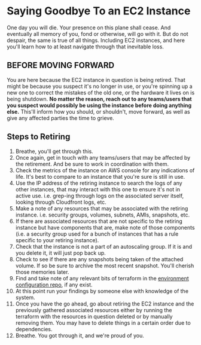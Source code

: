 # Saying Goodbye To an EC2 Instance

One day you will die. Your presence on this plane shall cease. And eventually all memory of you, fond or otherwise, will go with it. But do not despair, the same is true of all things. Including EC2 instances, and here you'll learn how to at least navigate through that inevitable loss.

## **BEFORE MOVING FORWARD**

You are here because the EC2 instance in question is being retired. That might be because you suspect it's no longer in use, or you're spinning up a new one to correct the mistakes of the old one, or the hardware it lives on is being shutdown. **No matter the reason, reach out to any teams/users that you suspect would possibly be using the instance before doing anything else.** This'll inform how you should, or shouldn't, move forward, as well as give any affected parties the time to grieve.

## Steps to Retiring

1. Breathe, you'll get through this.
1. Once again, get in touch with any teams/users that may be affected by the retirement. And be sure to work in coordination with them.
1. Check the metrics of the instance on AWS console for any indications of life. It's best to compare to an instance that you're sure is still in use.
1. Use the IP address of the retiring instance to search the logs of any other instances, that may interact with this one to ensure it's not in active use. i.e. grep-ing through logs on the associated server itself, looking through Cloudfront logs, etc.
1. Make a note of any resources that may be associated with the retiring instance. i.e. security groups, volumes, subnets, AMIs, snapshots, etc.
1. If there are associated resources that are not specific to the retiring instance but have components that are, make note of those components (i.e. a security group used for a bunch of instances that has a rule specific to your retiring instance).
1. Check that the instance is not a part of an autoscaling group. If it is and you delete it, it will just pop back up.
1. Check to see if there are any snapshots being taken of the attached volume. If so be sure to archive the most recent snapshot. You'll cherish those memories later.
1. Find and take note of any relevant bits of terraform in the [environment configuration repo](https://github.com/OHS-Hosting-Infrastructure/environment-configuration), if any exist.
1. At this point run your findings by someone else with knowledge of the system.
1. Once you have the go ahead, go about retiring the EC2 instance and the previously gathered associated resources either by running the terraform with the resources in question deleted or by manually removing them. You may have to delete things in a certain order due to dependencies.
1. Breathe. You got through it, and we're proud of you.
